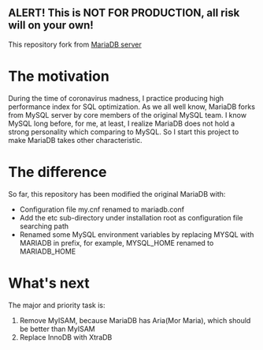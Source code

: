 ## ALERT! This is NOT FOR PRODUCTION, all risk will on your own!

This repository fork from [MariaDB server](https://mariadb.org)


# The motivation

During the time of coronavirus madness, I practice producing high performance index for SQL optimization. As we all well know, MariaDB forks from MySQL server by core members of the original MySQL team. I know MySQL long before, for me, at least, I realize MariaDB does not hold a strong personality which comparing to MySQL. So I start this project to make MariaDB takes other characteristic.


# The difference

So far, this repository has been modified the original MariaDB with:
* Configuration file my.cnf renamed to mariadb.conf
* Add the etc sub-directory under installation root as configuration file searching path
* Renamed some MySQL environment variables by replacing MYSQL with MARIADB in prefix, for example, MYSQL_HOME renamed to MARIADB_HOME

# What's next

The major and priority task is:

1. Remove MyISAM, because MariaDB has Aria(Mor Maria), which should be better than MyISAM
2. Replace InnoDB with XtraDB
